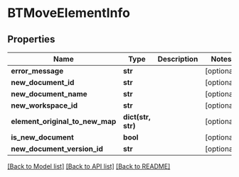# BTMoveElementInfo

## Properties
Name | Type | Description | Notes
------------ | ------------- | ------------- | -------------
**error_message** | **str** |  | [optional] 
**new_document_id** | **str** |  | [optional] 
**new_document_name** | **str** |  | [optional] 
**new_workspace_id** | **str** |  | [optional] 
**element_original_to_new_map** | **dict(str, str)** |  | [optional] 
**is_new_document** | **bool** |  | [optional] 
**new_document_version_id** | **str** |  | [optional] 

[[Back to Model list]](../README.md#documentation-for-models) [[Back to API list]](../README.md#documentation-for-api-endpoints) [[Back to README]](../README.md)



